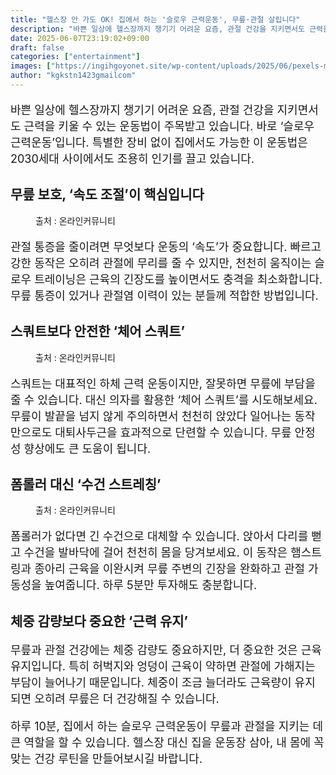 ```yaml
---
title: "헬스장 안 가도 OK! 집에서 하는 '슬로우 근력운동', 무릎·관절 살립니다"
description: "바쁜 일상에 헬스장까지 챙기기 어려운 요즘, 관절 건강을 지키면서도 근력을 키울 수 있는 운동법이 주목받고 있습니다. 바로 ‘슬로우 근력운동’입니다. 특별한 장비 없이 집에서도 가능한 이 운동법은 2030세대 사이에서도 조용히 인기를 끌고 있습니다."
date: 2025-06-07T23:19:02+09:00
draft: false
categories: ["entertainment"]
images: ["https://ingihgoyonet.site/wp-content/uploads/2025/06/pexels-mart-production-7894601-1-683x1024.jpg", "https://ingihgoyonet.site/wp-content/uploads/2025/06/ChatGPT-Image-2025년-6월-7일-오후-11_18_00-683x1024.png", "https://ingihgoyonet.site/wp-content/uploads/2025/06/pexels-tima-miroshnichenko-5928664-683x1024.jpg"]
author: "kgkstn1423gmailcom"
---
```


<p style="font-size:18px">바쁜 일상에 헬스장까지 챙기기 어려운 요즘, 관절 건강을 지키면서도 근력을 키울 수 있는 운동법이 주목받고 있습니다. 바로 ‘슬로우 근력운동’입니다. 특별한 장비 없이 집에서도 가능한 이 운동법은 2030세대 사이에서도 조용히 인기를 끌고 있습니다.</p> <h2 >무릎 보호, ‘속도 조절’이 핵심입니다</h2> <figure ><img src="https://ingihgoyonet.site/wp-content/uploads/2025/06/pexels-mart-production-7894601-1-683x1024.jpg" alt="" style="aspect-ratio:16/9;object-fit:cover"/><figcaption >출처 : 온라인커뮤니티</figcaption></figure> <p style="font-size:18px">관절 통증을 줄이려면 무엇보다 운동의 ‘속도’가 중요합니다. 빠르고 강한 동작은 오히려 관절에 무리를 줄 수 있지만, 천천히 움직이는 슬로우 트레이닝은 근육의 긴장도를 높이면서도 충격을 최소화합니다. 무릎 통증이 있거나 관절염 이력이 있는 분들께 적합한 방법입니다.</p> <h2 >스쿼트보다 안전한 ‘체어 스쿼트’</h2> <figure ><img src="https://ingihgoyonet.site/wp-content/uploads/2025/06/ChatGPT-Image-2025년-6월-7일-오후-11_18_00-683x1024.png" alt="" style="aspect-ratio:16/9;object-fit:cover"/><figcaption >출처 : 온라인커뮤니티</figcaption></figure> <p style="font-size:18px">스쿼트는 대표적인 하체 근력 운동이지만, 잘못하면 무릎에 부담을 줄 수 있습니다. 대신 의자를 활용한 ‘체어 스쿼트’를 시도해보세요. 무릎이 발끝을 넘지 않게 주의하면서 천천히 앉았다 일어나는 동작만으로도 대퇴사두근을 효과적으로 단련할 수 있습니다. 무릎 안정성 향상에도 큰 도움이 됩니다.</p> <h2 >폼롤러 대신 ‘수건 스트레칭’</h2> <figure ><img src="https://ingihgoyonet.site/wp-content/uploads/2025/06/pexels-tima-miroshnichenko-5928664-683x1024.jpg" alt="" style="aspect-ratio:16/9;object-fit:cover"/><figcaption >출처 : 온라인커뮤니티</figcaption></figure> <p style="font-size:18px">폼롤러가 없다면 긴 수건으로 대체할 수 있습니다. 앉아서 다리를 뻗고 수건을 발바닥에 걸어 천천히 몸을 당겨보세요. 이 동작은 햄스트링과 종아리 근육을 이완시켜 무릎 주변의 긴장을 완화하고 관절 가동성을 높여줍니다. 하루 5분만 투자해도 충분합니다.</p> <h2 >체중 감량보다 중요한 ‘근력 유지’</h2> <p style="font-size:18px">무릎과 관절 건강에는 체중 감량도 중요하지만, 더 중요한 것은 근육 유지입니다. 특히 허벅지와 엉덩이 근육이 약하면 관절에 가해지는 부담이 늘어나기 때문입니다. 체중이 조금 늘더라도 근육량이 유지되면 오히려 무릎은 더 건강해질 수 있습니다.</p> <p style="font-size:18px">하루 10분, 집에서 하는 슬로우 근력운동이 무릎과 관절을 지키는 데 큰 역할을 할 수 있습니다. 헬스장 대신 집을 운동장 삼아, 내 몸에 꼭 맞는 건강 루틴을 만들어보시길 바랍니다.</p>
